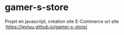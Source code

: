 # gamer-s-store
Projet en javascript, création site E-Commerce
url site :https://jeyluu.github.io/gamer-s-store/

